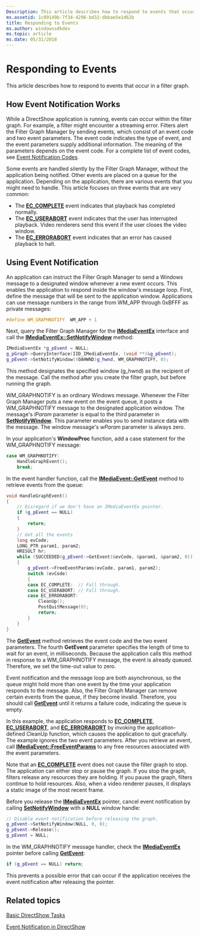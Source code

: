 ```yaml
---
Description: This article describes how to respond to events that occur in a filter graph.
ms.assetid: 1c09149b-7f34-4296-bd32-dbbae5e1d62b
title: Responding to Events
ms.author: windowssdkdev
ms.topic: article
ms.date: 05/31/2018
---
```


# Responding to Events

This article describes how to respond to events that occur in a filter graph.

## How Event Notification Works

While a DirectShow application is running, events can occur within the filter graph. For example, a filter might encounter a streaming error. Filters alert the Filter Graph Manager by sending events, which consist of an event code and two event parameters. The event code indicates the type of event, and the event parameters supply additional information. The meaning of the parameters depends on the event code. For a complete list of event codes, see [Event Notification Codes](event-notification-codes.md).

Some events are handled silently by the Filter Graph Manager, without the application being notified. Other events are placed on a queue for the application. Depending on the application, there are various events that you might need to handle. This article focuses on three events that are very common:

-   The [**EC\_COMPLETE**](ec-complete.md) event indicates that playback has completed normally.
-   The [**EC\_USERABORT**](ec-userabort.md) event indicates that the user has interrupted playback. Video renderers send this event if the user closes the video window.
-   The [**EC\_ERRORABORT**](ec-errorabort.md) event indicates that an error has caused playback to halt.

## Using Event Notification

An application can instruct the Filter Graph Manager to send a Windows message to a designated window whenever a new event occurs. This enables the application to respond inside the window's message loop. First, define the message that will be sent to the application window. Applications can use message numbers in the range from WM\_APP through 0xBFFF as private messages:


```C++
#define WM_GRAPHNOTIFY  WM_APP + 1
```



Next, query the Filter Graph Manager for the [**IMediaEventEx**](/windows/desktop/api/Control/nn-control-imediaeventex) interface and call the [**IMediaEventEx::SetNotifyWindow**](/windows/desktop/api/Control/nf-control-imediaeventex-setnotifywindow) method:


```C++
IMediaEventEx *g_pEvent = NULL;
g_pGraph->QueryInterface(IID_IMediaEventEx, (void **)&g_pEvent);
g_pEvent->SetNotifyWindow((OAHWND)g_hwnd, WM_GRAPHNOTIFY, 0);
```



This method designates the specified window (g\_hwnd) as the recipient of the message. Call the method after you create the filter graph, but before running the graph.

WM\_GRAPHNOTIFY is an ordinary Windows message. Whenever the Filter Graph Manager puts a new event on the event queue, it posts a WM\_GRAPHNOTIFY message to the designated application window. The message's *lParam* parameter is equal to the third parameter in [**SetNotifyWindow**](/windows/desktop/api/Control/nf-control-imediaeventex-setnotifywindow). This parameter enables you to send instance data with the message. The window message's *wParam* parameter is always zero.

In your application's **WindowProc** function, add a case statement for the WM\_GRAPHNOTIFY message:


```C++
case WM_GRAPHNOTIFY:
    HandleGraphEvent();
    break;
```



In the event handler function, call the [**IMediaEvent::GetEvent**](/windows/desktop/api/Control/nf-control-imediaevent-getevent) method to retrieve events from the queue:


```C++
void HandleGraphEvent()
{
    // Disregard if we don't have an IMediaEventEx pointer.
    if (g_pEvent == NULL)
    {
        return;
    }
    // Get all the events
    long evCode;
    LONG_PTR param1, param2;
    HRESULT hr;
    while (SUCCEEDED(g_pEvent->GetEvent(&evCode, &param1, &param2, 0)))
    {
        g_pEvent->FreeEventParams(evCode, param1, param2);
        switch (evCode)
        {
        case EC_COMPLETE:  // Fall through.
        case EC_USERABORT: // Fall through.
        case EC_ERRORABORT:
            CleanUp();
            PostQuitMessage(0);
            return;
        }
    } 
}
```



The [**GetEvent**](/windows/desktop/api/Control/nf-control-imediaevent-getevent) method retrieves the event code and the two event parameters. The fourth **GetEvent** parameter specifies the length of time to wait for an event, in milliseconds. Because the application calls this method in response to a WM\_GRAPHNOTIFY message, the event is already queued. Therefore, we set the time-out value to zero.

Event notification and the message loop are both asynchronous, so the queue might hold more than one event by the time your application responds to the message. Also, the Filter Graph Manager can remove certain events from the queue, if they become invalid. Therefore, you should call [**GetEvent**](/windows/desktop/api/Control/nf-control-imediaevent-getevent) until it returns a failure code, indicating the queue is empty.

In this example, the application responds to [**EC\_COMPLETE**](ec-complete.md), [**EC\_USERABORT**](ec-userabort.md), and [**EC\_ERRORABORT**](ec-errorabort.md) by invoking the application-defined CleanUp function, which causes the application to quit gracefully. The example ignores the two event parameters. After you retrieve an event, call [**IMediaEvent::FreeEventParams**](/windows/desktop/api/Control/nf-control-imediaevent-freeeventparams) to any free resources associated with the event parameters.

Note that an [**EC\_COMPLETE**](ec-complete.md) event does not cause the filter graph to stop. The application can either stop or pause the graph. If you stop the graph, filters release any resources they are holding. If you pause the graph, filters continue to hold resources. Also, when a video renderer pauses, it displays a static image of the most recent frame.

Before you release the [**IMediaEventEx**](/windows/desktop/api/Control/nn-control-imediaeventex) pointer, cancel event notification by calling [**SetNotifyWindow**](/windows/desktop/api/Control/nf-control-imediaeventex-setnotifywindow) with a **NULL** window handle:


```C++
// Disable event notification before releasing the graph.
g_pEvent->SetNotifyWindow(NULL, 0, 0);
g_pEvent->Release();
g_pEvent = NULL;
```



In the WM\_GRAPHNOTIFY message handler, check the [**IMediaEventEx**](/windows/desktop/api/Control/nn-control-imediaeventex) pointer before calling [**GetEvent**](/windows/desktop/api/Control/nf-control-imediaevent-getevent):


```C++
if (g_pEvent == NULL) return;
```



This prevents a possible error that can occur if the application receives the event notification after releasing the pointer.

## Related topics

<dl> <dt>

[Basic DirectShow Tasks](basic-directshow-tasks.md)
</dt> <dt>

[Event Notification in DirectShow](event-notification-in-directshow.md)
</dt> </dl>

 

 



